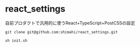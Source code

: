 # react_settings

自前プロダクトで汎用的に使うReact+TypeScript+PostCSSの設定

```
git clone git@github.com:shimahi/react_settings.git
```
```
sh init.sh
```
